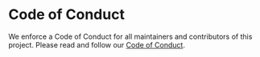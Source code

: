 # Code of Conduct

We enforce a Code of Conduct for all maintainers and contributors of this project. Please read and follow our [Code of Conduct](https://www.contributor-covenant.org/version/2/0/code_of_conduct/).
